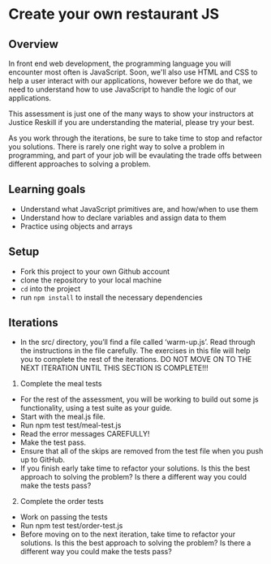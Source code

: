 # Create your own restaurant JS

## Overview

In front end web development, the programming language you will encounter most
often is JavaScript. Soon, we'll also use HTML and CSS to help a user interact
with our applications, however before we do that, we need to understand how to
use JavaScript to handle the logic of our applications.

This assessment is just one of the many ways to show your instructors at Justice Reskill if you are understanding the material, please try your best.

As you work through the
iterations, be sure to take time to stop and refactor you solutions. There is
rarely one right way to solve a problem in programming, and part of your job
will be evaulating the trade offs between different approaches to solving a
problem.

## Learning goals

  - Understand what JavaScript primitives are, and how/when to use them
  - Understand how to declare variables and assign data to them
  - Practice using objects and arrays

## Setup

  - Fork this project to your own Github account
  - clone the repository to your local machine
  - `cd` into the project
  - run `npm install` to install the necessary dependencies
  
## Iterations

  - In the src/ directory, you’ll find a file called ‘warm-up.js’. Read through the instructions in the file carefully. The exercises in this file will help you to complete the rest of the iterations. DO NOT MOVE ON TO THE NEXT ITERATION UNTIL THIS SECTION IS COMPLETE!!!

1. Complete the meal tests

  - For the rest of the assessment, you will be working to build out some js functionality, using a test suite as your guide.
  - Start with the meal.js file.
  - Run npm test test/meal-test.js
  - Read the error messages CAREFULLY!
  - Make the test pass.
  - Ensure that all of the skips are removed from the test file when you push up to GitHub.
  - If you finish early take time to refactor your solutions. Is this the best approach to solving the problem? Is there a different way you could make the tests pass?

2. Complete the order tests

  - Work on passing the tests
  - Run npm test test/order-test.js
  - Before moving on to the next iteration, take time to refactor your solutions. Is this the best approach to solving the problem? Is there a different way you could make the tests pass?

